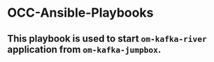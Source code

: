 # OCC-Ansible-Playbooks

## This playbook is used to start `om-kafka-river` application from `om-kafka-jumpbox`. 